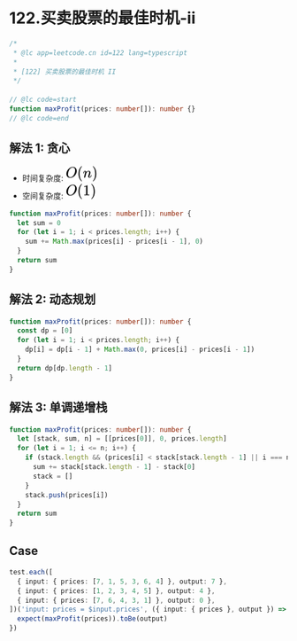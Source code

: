# 122.买卖股票的最佳时机-ii

```ts
/*
 * @lc app=leetcode.cn id=122 lang=typescript
 *
 * [122] 买卖股票的最佳时机 II
 */

// @lc code=start
function maxProfit(prices: number[]): number {}
// @lc code=end
```

## 解法 1: 贪心

- 时间复杂度: <!-- $O(n)$ --> <img style="transform: translateY(0.1em); background: white;" src="./svg/o-n.svg" alt="O(n)">
- 空间复杂度: <!-- $O(1)$ --> <img style="transform: translateY(0.1em); background: white;" src="./svg/o-1.svg" alt="O(1)">

```ts
function maxProfit(prices: number[]): number {
  let sum = 0
  for (let i = 1; i < prices.length; i++) {
    sum += Math.max(prices[i] - prices[i - 1], 0)
  }
  return sum
}
```

## 解法 2: 动态规划

```ts
function maxProfit(prices: number[]): number {
  const dp = [0]
  for (let i = 1; i < prices.length; i++) {
    dp[i] = dp[i - 1] + Math.max(0, prices[i] - prices[i - 1])
  }
  return dp[dp.length - 1]
}
```

## 解法 3: 单调递增栈

```ts
function maxProfit(prices: number[]): number {
  let [stack, sum, n] = [[prices[0]], 0, prices.length]
  for (let i = 1; i <= n; i++) {
    if (stack.length && (prices[i] < stack[stack.length - 1] || i === n)) {
      sum += stack[stack.length - 1] - stack[0]
      stack = []
    }
    stack.push(prices[i])
  }
  return sum
}
```

## Case

```ts
test.each([
  { input: { prices: [7, 1, 5, 3, 6, 4] }, output: 7 },
  { input: { prices: [1, 2, 3, 4, 5] }, output: 4 },
  { input: { prices: [7, 6, 4, 3, 1] }, output: 0 },
])('input: prices = $input.prices', ({ input: { prices }, output }) => {
  expect(maxProfit(prices)).toBe(output)
})
```
